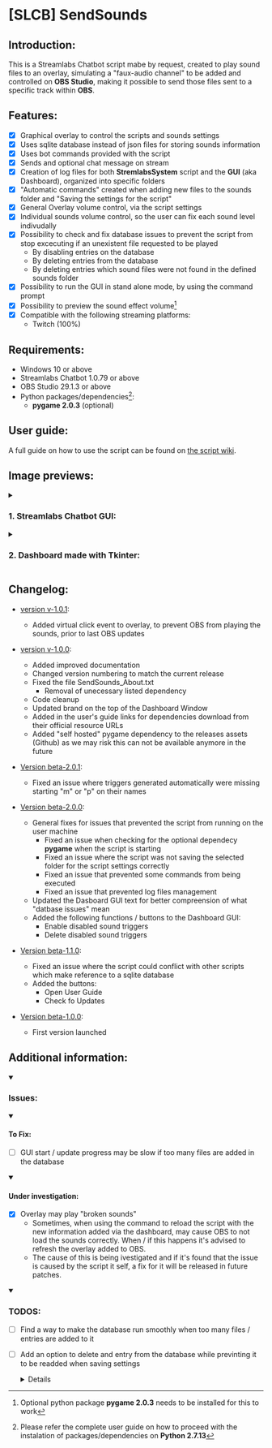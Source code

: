# [SLCB] SendSounds

## Introduction:

This is a Streamlabs Chatbot script mabe by request, created to play sound files to an overlay, simulating a "faux-audio channel" to be added and controlled on **OBS Studio**, making it possible to send those files sent to a specific track within **OBS**.

## Features:

- [x] Graphical overlay to control the scripts and sounds settings
- [x] Uses sqlite database instead of json files for storing sounds information
- [x] Uses bot commands provided with the script
- [x] Sends and optional chat message on stream
- [x] Creation of log files for both **StremlabsSystem** script and the **GUI** (aka Dashboard), organized into specific folders
- [x] "Automatic commands" created when adding new files to the sounds folder and "Saving the settings for the script"
- [x] General Overlay volume control, via the script settings
- [x] Individual sounds volume control, so the user can fix each sound level indivudally
- [x] Possibility to check and fix database issues to prevent the script from stop excecuting if an unexistent file requested to be played
  - By disabling entries on the database
  - By deleting entries from the database
  - By deleting entries which sound files were not found in the defined sounds folder
- [x] Possibility to run the GUI in stand alone mode, by using the command prompt
- [x] Possibility to preview the sound effect volume[^1]
- [x] Compatible with the following streaming platforms:
  - Twitch (100%)

## Requirements:

- Windows 10 or above
- Streamlabs Chatbot 1.0.79 or above
- OBS Studio 29.1.3 or above
- Python packages/dependencies[^2]:
  - **pygame 2.0.3** (optional)

## User guide:

A full guide on how to use the script can be found on [the script wiki](https://github.com/vonschappler/SLCB-SendSounds/wiki/User-Guide).

## Image previews:

<details>
<summary>

### 1. Streamlabs Chatbot GUI:

</summary>

![Image 01 - Interface Streamlabs Chatbot](images/Preview_SLCB.png)

</details>

<details>
<summary>

### 2. Dashboard made with Tkinter:

</summary>

![Image 02 - Preview Dashboard](images/Preview_Dash.png)

</details>

## Changelog:

- [version v-1.0.1](https://github.com/vonschappler/SLCB-SendSounds/releases/tag/v-1.0.1):

  - Added virtual click event to overlay, to prevent OBS from playing the sounds, prior to last OBS updates

- [version v-1.0.0](https://github.com/vonschappler/SLCB-SendSounds/releases/tag/v-1.0.0):

  - Added improved documentation
  - Changed version numbering to match the current release
  - Fixed the file SendSounds_About.txt
    - Removal of unecessary listed dependency
  - Code cleanup
  - Updated brand on the top of the Dashboard Window
  - Added in the user's guide links for dependencies download from their official resource URLs
  - Added "self hosted" pygame dependency to the releases assets (Github) as we may risk this can not be available anymore in the future

- [Version beta-2.0.1](https://github.com/vonschappler/SLCB-SendSounds/releases/tag/beta-2.0.1):

  - Fixed an issue where triggers generated automatically were missing starting "m" or "p" on their names

- [Version beta-2.0.0](https://github.com/vonschappler/SLCB-SendSounds/releases/tag/beta-2.0.0):

  - General fixes for issues that prevented the script from running on the user machine
    - Fixed an issue when checking for the optional dependecy **pygame** when the script is starting
    - Fixed an issue where the script was not saving the selected folder for the script settings correctly
    - Fixed an issue that prevented some commands from being executed
    - Fixed an issue that prevented log files management
  - Updated the Dasboard GUI text for better compreension of what "datbase issues" mean
  - Added the following functions / buttons to the Dashboard GUI:
    - Enable disabled sound triggers
    - Delete disabled sound triggers

- [Version beta-1.1.0](https://github.com/vonschappler/SLCB-SendSounds/releases/tag/beta-1.1.0):

  - Fixed an issue where the script could conflict with other scripts which make reference to a sqlite database
  - Added the buttons:
    - Open User Guide
    - Check fo Updates

- [Version beta-1.0.0](https://github.com/vonschappler/SLCB-SendSounds/releases/tag/beta-1.0.0):
  - First version launched

## Additional information:

<details open>
<summary>

### Issues:

</summary>

  <details open>
  <summary>
  
  #### To Fix:
  </summary>
  
   - [ ] GUI start / update progress may be slow if too many files are added in the database
  </details>

  <details open>
  <summary>
  
  #### Under investigation:
  </summary>
  
   - [x] Overlay may play "broken sounds"
     - Sometimes, when using the command to reload the script with the new information added via the dashboard, may cause OBS to not load the sounds correctly. When / if this happens it's advised to refresh the overlay added to OBS.
     - The cause of this is being ivestigated and if it's found that the issue is caused by the script it self, a fix for it will be released in future patches.
  </details>

</details>

<details open>
<summary>

### TODOS:

</summary>

- [ ] Find a way to make the database run smoothly when too many files / entries are added to it
- [ ] Add an option to delete and entry from the database while previnting it to be readded when saving settings
   <details>
  
    - For the moment, entries can only be disabled and previous tests so far, keep re-adding the deleted information with default values whenever the script settings are saved
  </details>
</details>

[^1]: Optional python package **pygame 2.0.3** needs to be installed for this to work
[^2]: Please refer the complete user guide on how to proceed with the instalation of packages/dependencies on **Python 2.7.13**
